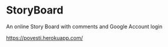 # StoryBoard
An online Story Board with comments and Google Account login

https://povesti.herokuapp.com/
